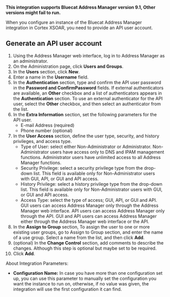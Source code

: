 **This integration supports Bluecat Address Manager version 9.1, Other versions might fail to run.**

When you configure an instance of the Bluecat Address Manager integration in Cortex XSOAR, you need to provide an API user account.

## Generate an API user account

1. Using the Address Manager web interface, log in to Address Manager as an administrator.
2. On the Administration page, click **Users and Groups**.
3. In the **Users** section, click **New**.
4. Enter a name in the **Username** field.
5. In the **Authentication** section, type and confirm the API user password in the **Password and ConfirmPassword** fields. If external authenticators are available, an **Other** checkbox and a list of authenticators appears in the **Authentication** section. To use an external authenticator for the API user, select the **Other** checkbox, and then select an authenticator from the list.
6. In the **Extra Information** section, set the following parameters for the API user. 
    - E-mail Address (required) 
    - Phone number (optional)
7. In the **User Access** section, define the user type, security, and history privileges, and access type.
    - Type of User: select either Non-Administrator or Administrator. Non-Administrator users have access only to DNS and IPAM management functions. Administrator users have unlimited access to all Address Manager functions.
    - Security Privilege: select a security privilege type from the drop-down list. This field is available only for Non-Administrator users with GUI, API, or GUI and API access.
    - History Privilege: select a history privilege type from the drop-down list. This field is available only for Non-Administrator users with GUI, or GUI and API access.
    - Access Type: select the type of access; GUI, API, or GUI and API. GUI users can access Address Manager only through the Address Manager web interface. API users can access Address Manager only through the API. GUI and API users can access Address Manager either through the Address Manager web interface or the API.
8. In the **Assign to Group** section, To assign the user to one or more existing user groups, go to Assign to Group section, and enter the name of a use group. Select a name from the list, and then click **Add**.
9. (optional) In the **Change Control** section, add comments to describe the changes. Although this step is optional but maybe set to be required.
10. Click **Add**.

About Integration Parameters:
* **Configuration Name:** In case you have more than one configuration set up, you can use this parameter to manually set the configuration you want the instance to run on, otherwise, if no value was given, the integration will use the first configuration it can find.

